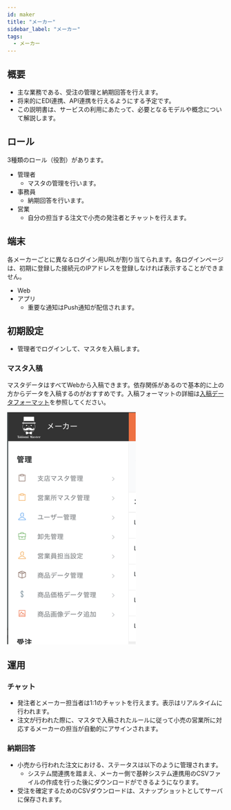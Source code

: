 ```yaml
---
id: maker 
title: "メーカー"
sidebar_label: "メーカー"
tags:
  - メーカー
---
```

## 概要

- 主な業務である、受注の管理と納期回答を行えます。
- 将来的にEDI連携、API連携を行えるようにする予定です。
- この説明書は、サービスの利用にあたって、必要となるモデルや概念について解説します。

## ロール

3種類のロール（役割）があります。

- 管理者
  - マスタの管理を行います。
- 事務員
  - 納期回答を行います。
- 営業
  - 自分の担当する注文で小売の発注者とチャットを行えます。

## 端末


各メーカーごとに異なるログイン用URLが割り当てられます。各ログインページは、初期に登録した接続元のIPアドレスを登録しなければ表示することができません。

- Web
- アプリ
  - 重要な通知はPush通知が配信されます。


## 初期設定

- 管理者でログインして、マスタを入稿します。

### マスタ入稿

マスタデータはすべてWebから入稿できます。依存関係があるので基本的に上の方からデータを入稿するのがおすすめです。入稿フォーマットの詳細は[入稿データフォーマット](csv.md)を参照してください。

![メーカーメニュー](/img/tanomimaster/maker_menu.png)


## 運用


### チャット

- 発注者とメーカー担当者は1:1のチャットを行えます。表示はリアルタイムに行われます。
- 注文が行われた際に、マスタで入稿されたルールに従って小売の営業所に対応するメーカーの担当が自動的にアサインされます。


### 納期回答

- 小売から行われた注文における、ステータスは以下のように管理されます。
  - システム間連携を踏まえ、メーカー側で基幹システム連携用のCSVファイルの作成を行った後にダウンロードができるようになります。
- 受注を確定するためのCSVダウンロードは、スナップショットとしてサーバに保存されます。


